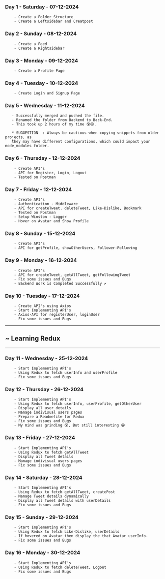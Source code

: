 ### Day 1 - Saturday  -  07-12-2024
        - Create a Folder Structure
        - Create a Leftsidebar and Creatpost

### Day 2 - Sunday  -  08-12-2024
        - Create a Feed 
        - Create a Rightsidebar

### Day 3 - Monday  -  09-12-2024
        - Create a Profile Page 
        
### Day 4 - Tuesday  -  10-12-2024
        - Create Login and Signup Page

### Day 5 - Wednesday  -  11-12-2024
       - Successfully merged and pushed the file.
       - Renamed the folder from Backend to Back-End.
       - This took up 2 hours of my time 😵😖.
       
       * SUGGESTION  : Always be cautious when copying snippets from older projects, as   
       they may have different configurations, which could impact your node_modules folder.

### Day 6 - Thursday  -  12-12-2024
        - Create API's
        - API for Register, Login, Logout
        - Tested on Postman

### Day 7 - Friday  -  12-12-2024
        - Create API's
        - Authentication - Middleware
        - API for createTweet, deleteTweet, Like-Dislike, Bookmark 
        - Tested on Postman
        - Setup Winston - Logger
        - Hover on Avatar and Show Profile

### Day 8 - Sunday  -  15-12-2024
        - Create API's
        - API for getProfile, showOtherUsers, Follower-Following


### Day 9 - Monday  -  16-12-2024
        - Create API's
        - API for createTweet, getAllTweet, getFollowingTweet
        - Fix some issues and Bugs
        - Backend Work is Completed Successfully ✔

### Day 10 - Tuesday  -  17-12-2024
        - Create API's using Axios
        - Start Implementing API's
        - Axios-API for registerUser, loginUser
        - Fix some issues and Bugs

-----------------------------------
##  ~ Learning Redux
-----------------------------------

### Day 11 - Wednesday  -  25-12-2024
        - Start Implementing API's
        - Using Redux to fetch userInfo and userProfile
        - Fix some issues and Bugs

### Day 12 - Thursday  -  26-12-2024
        - Start Implementing API's
        - Using Redux to fetch userInfo, userProfile, getOtherUser
        - Display all user details
        - Manage indivisual users pages
        - Prepare a Readmefile for Redux
        - Fix some issues and Bugs
        - My mind was grinding 😵, But still interesting 😁

### Day 13 - Friday  -  27-12-2024
        - Start Implementing API's
        - Using Redux to fetch getAllTweet
        - Display all Tweet details
        - Manage indivisual users pages
        - Fix some issues and Bugs

### Day 14 - Saturday  -  28-12-2024
        - Start Implementing API's
        - Using Redux to fetch getAllTweet, createPost
        - Manage Tweet details dynamically
        - Display all Tweet details with userDetails
        - Fix some issues and Bugs

### Day 15 - Sunday  -  29-12-2024
        - Start Implementing API's
        - Using Redux to fetch Like-Dislike, userDetails
        - If hovered on Avatar then display the that Avatar userInfo.
        - Fix some issues and Bugs

### Day 16 - Monday  -  30-12-2024
        - Start Implementing API's
        - Using Redux to fetch deleteTweet, Logout
        - Fix some issues and Bugs



